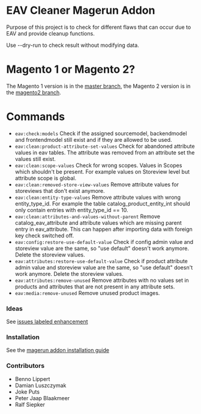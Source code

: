 # EAV Cleaner Magerun Addon

Purpose of this project is to check for different flaws that can occur due to EAV and provide cleanup functions.

Use --dry-run to check result without modifying data.

# Magento 1 or Magento 2?

The Magento 1 version is in the [master branch](https://github.com/magento-hackathon/EAVCleaner/tree/master), the Magento 2 version is in the [magento2 branch](https://github.com/magento-hackathon/EAVCleaner/tree/magento2).

# Commands

* `eav:check:models` Check if the assigned sourcemodel, backendmodel and frontendmodel still exist and if they are allowed to be used.
* `eav:clean:product-attribute-set-values` Check for abandoned attribute values in eav tables. The attribute was removed from an attribute set the values still exist. 
* `eav:clean:scope-values` Check for wrong scopes. Values in Scopes which shouldn't be present. For example values on Storeview level but attribute scope is global.
* `eav:clean:removed-store-view-values` Remove attribute values for storeviews that don't exist anymore.
* `eav:clean:entity-type-values` Remove attribute values with wrong entity_type_id. For example the table catalog_product_entity_int should only contain entries with entity_type_id == 10.
* `eav:clean:attributes-and-values-without-parent` Remove catalog_eav_attribute and attribute values which are missing parent entry in eav_attribute. This can happen after importing data with foreign key check switched off.
* `eav:config:restore-use-default-value` Check if config admin value and storeview value are the same, so "use default" doesn't work anymore. Delete the storeview values.
* `eav:attributes:restore-use-default-value` Check if product attribute admin value and storeview value are the same, so "use default" doesn't work anymore. Delete the storeview values.
* `eav:attributes:remove-unused` Remove attributes with no values set in products and attributes that are not present in any attribute sets.
* `eav:media:remove-unused` Remove unused product images.

### Ideas

See [issues labeled enhancement](https://github.com/magento-hackathon/EAVCleaner/issues?q=is%3Aissue+is%3Aopen+label%3Aenhancement)

### Installation

See the [magerun addon installation guide](https://github.com/netz98/n98-magerun/wiki/Modules#where-can-modules-be-placed)

### Contributors
- Benno Lippert
- Damian Luszczymak
- Joke Puts
- Peter Jaap Blaakmeer
- Ralf Siepker
